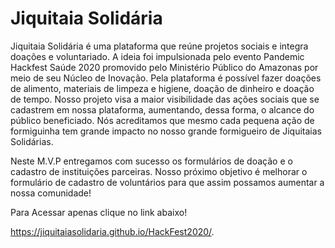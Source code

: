 # Jiquitaia Solidária

Jiquitaia Solidária é uma plataforma que reúne projetos sociais e integra doações e voluntariado. A ideia foi impulsionada pelo evento Pandemic Hackfest Saúde 2020 promovido pelo Ministério Público do Amazonas por meio de seu Núcleo de Inovação. Pela plataforma é possível fazer doações de alimento, materiais de limpeza e higiene, doação de dinheiro e doação de tempo. Nosso projeto visa a maior visibilidade das ações sociais que se cadastrem em nossa plataforma, aumentando, dessa forma, o alcance do público beneficiado. Nós acreditamos que mesmo cada pequena ação de formiguinha tem grande impacto no nosso grande formigueiro de Jiquitaias Solidárias.

Neste M.V.P entregamos com sucesso os formulários de doação e o cadastro de instituições parceiras. Nosso próximo objetivo é melhorar o formulário de cadastro de voluntários para que assim possamos aumentar a nossa comunidade!

Para Acessar apenas clique no link abaixo!

https://jiquitaiasolidaria.github.io/HackFest2020/. 
